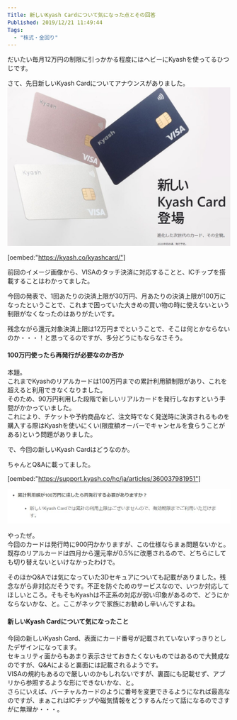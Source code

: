 ```yaml
---
Title: 新しいKyash Cardについて気になった点とその回答
Published: 2019/12/21 11:49:44
Tags:
  - "株式・金回り"
---
```

だいたい毎月12万円の制限に引っかかる程度にはヘビーにKyashを使ってるひつじです。  

さて、先日新しいKyash Cardについてアナウンスがありました。  
![](20191221113353.jpg) 


[oembed:"https://kyash.co/kyashcard/"]

<!-- more -->

前回のイメージ画像から、VISAのタッチ決済に対応することと、ICチップを搭載することはわかってました。  

今回の発表で、1回あたりの決済上限が30万円、月あたりの決済上限が100万になったということで、これまで困っていた大きめの買い物の時に使えないという制限がなくなったのはありがたいです。  

残念ながら還元対象決済上限は12万円までということで、そこは何とかならないのか・・・！と思ってるのですが、多分どうにもならなさそう。  

#### 100万円使ったら再発行が必要なのか否か  

本題。  
これまでKyashのリアルカードは100万円までの累計利用額制限があり、これを超えると利用できなくなりました。  
そのため、90万円利用した段階で新しいリアルカードを発行しなおすという手間がかかっていました。  
これにより、チケットや予約商品など、注文時でなく発送時に決済されるものを購入する際はKyashを使いにくい(限度額オーバーでキャンセルを食らうことがある)という問題がありました。  

で、今回の新しいKyash Cardはどうなのか。  

ちゃんとQ&Aに載ってました。  

[oembed:"https://support.kyash.co/hc/ja/articles/360037981951"]

![](20191221114055.jpg) 

やったぜ。  
今回のカードは発行時に900円かかりますが、この仕様ならまぁ問題ないかと。既存のリアルカードは四月から還元率が0.5%に改悪されるので、どちらにしても切り替えないといけなかったわけで。  

そのほかQ&Aでは気になっていた3Dセキュアについても記載がありました。残念ながら非対応だそうです。不正を防ぐためのサービスなので、いつか対応してほしいところ。そもそもKyashは不正系の対応が弱い印象があるので、どうにかならないかな、と。ここがネックで家族にお勧めし辛いんですよね。  

#### 新しいKyash Cardについて気になったこと  
今回の新しいKyash Card、表面にカード番号が記載されていないすっきりとしたデザインになってます。  
セキュリティ面からもあまり表示させておきたくないものではあるので大賛成なのですが、Q&Aによると裏面には記載されるようです。  
VISAの規約もあるので厳しいのかもしれないですが、裏面にも記載せず、アプリから参照するような形にできないかな、と。  
さらにいえば、バーチャルカードのように番号を変更できるようになれば最高なのですが、まぁこれはICチップや磁気情報をどうするんだって話になるのでさすがに無理か・・・。  

